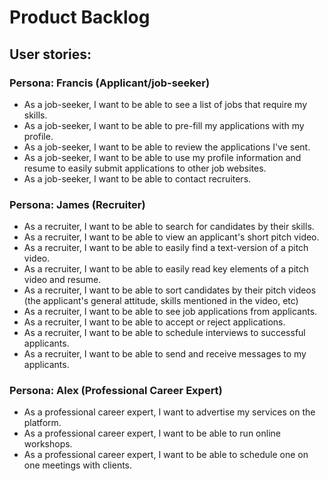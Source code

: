 # Product Backlog

## User stories:

### Persona: Francis (Applicant/job-seeker)

- As a job-seeker, I want to be able to see a list of jobs that require my skills.
- As a job-seeker, I want to be able to pre-fill my applications with my profile.
- As a job-seeker, I want to be able to review the applications I've sent.
- As a job-seeker, I want to be able to use my profile information and resume to easily submit applications to other job websites.
- As a job-seeker, I want to be able to contact recruiters.

### Persona: James (Recruiter)

- As a recruiter, I want to be able to search for candidates by their skills.
- As a recruiter, I want to be able to view an applicant's short pitch video.
- As a recruiter, I want to be able to easily find a text-version of a pitch video.
- As a recruiter, I want to be able to easily read key elements of a pitch video and resume.
- As a recruiter, I want to be able to sort candidates by their pitch videos (the applicant's general attitude, skills mentioned in the video, etc)
- As a recruiter, I want to be able to see job applications from applicants.
- As a recruiter, I want to be able to accept or reject applications.
- As a recruiter, I want to be able to schedule interviews to successful applicants.
- As a recruiter, I want to be able to send and receive messages to my applicants.

### Persona: Alex (Professional Career Expert)
- As a professional career expert, I want to advertise my services on the platform.
- As a professional career expert, I want to be able to run online workshops.
- As a professional career expert, I want to be able to schedule one on one meetings with clients.
